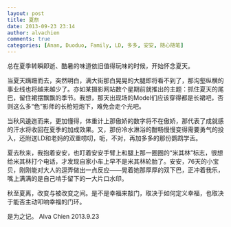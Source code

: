 ```yaml
---
layout: post
title: 夏祭
date: 2013-09-23 23:14
author: alvachien
comments: true
categories: [Anan, Duoduo, Family, LD, 多多, 安安, 随心随笔]
---
```

总在夏季转瞬即逝、酷暑的味道依旧值得玩味的时候，开始怀念夏天。

当夏天蹒跚而去，突然明白，满大街那白晃晃的大腿即将看不到了，那沟壑纵横的事业线也将越来越少了。亦如某摄影网站数个星期前就推出的主题：抓住夏天的尾巴，留住裙摆飘飘的季节。我想，那天出现场的Model们应该穿得都是长裙吧，否则这么多“色”影师的长枪短炮下，难免会走个光吧。

当秋风逶迤而来，更加懂得，体重计上那傲娇的数字将不在傲娇，那代表了成就感的汗水将收回在夏季的加成效果。又，那份冷水淋浴的酣畅慢慢变得需要勇气的投入，还附送LD和老妈的双重唠叨，呃，不对，再加多多的那份鹦鹉学舌。

夏去秋来，我抱着安安，也盯着安安手臂上和腿上那一圈圈的“米其林”标志，很想给米其林打个电话，才发现自家小车上早不是米其林轮胎了。安安，76天的小宝贝，刚刚能对大人的逗弄做出一点反应——晃着她那厚厚的双下巴，正冲着我乐，嘴上满满的是自己啃手留下的一大片口水印。

秋至夏离，改变与被改变之间。是不是幸福来敲门，取决于如何定义幸福，也取决于能否主动叩响幸福的门环。

是为之记。
Alva Chien
2013.9.23
